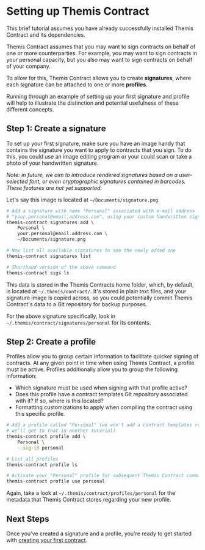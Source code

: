 # Setting up Themis Contract

This brief tutorial assumes you have already successfully installed Themis
Contract and its dependencies.

Themis Contract assumes that you may want to sign contracts on behalf of one
or more counterparties. For example, you may want to sign contracts in your
personal capacity, but you also may want to sign contracts on behalf of your
company.

To allow for this, Themis Contract allows you to create **signatures**, where
each signature can be attached to one or more **profiles**.

Running through an example of setting up your first signature and profile will
help to illustrate the distinction and potential usefulness of these different
concepts.

## Step 1: Create a signature

To set up your first signature, make sure you have an image handy that contains
the signature you want to apply to contracts that you sign. To do this, you
could use an image editing program or your could scan or take a photo of your
handwritten signature.

*Note: in future, we aim to introduce rendered signatures based on a 
user-selected font, or even cryptographic signatures contained in barcodes.
These features are not yet supported.*

Let's say this image is located at `~/Documents/signature.png`.

```bash
# Add a signature with name "Personal" associated with e-mail address
# "your.personal@email.address.com", using your custom handwritten signature.
themis-contract signatures add \
    Personal \
    your.personal@email.address.com \
    ~/Documents/signature.png

# Now list all available signatures to see the newly added one
themis-contract signatures list

# Shorthand version of the above command
themis-contract sigs ls
```

This data is stored in the Themis Contracts home folder, which, by default,
is located at `~/.themis/contract/`. It's stored in plain text files, and your
signature image is copied across, so you could potentially commit Themis 
Contract's data to a Git repository for backup purposes.

For the above signature specifically, look in
`~/.themis/contract/signatures/personal` for its contents.

## Step 2: Create a profile

Profiles allow you to group certain information to facilitate quicker signing
of contracts. At any given point in time when using Themis Contract, a profile
must be active. Profiles additionally allow you to group the following
information:

* Which signature must be used when signing with that profile active?
* Does this profile have a contract templates Git repository associated with it?
  If so, where is this located?
* Formatting customizations to apply when compiling the contract using this
  specific profile.

```bash
# Add a profile called "Personal" (we won't add a contract templates repo yet -
# we'll get to that in another tutorial)
themis-contract profile add \
    Personal \
    --sig-id personal

# List all profiles
themis-contract profile ls

# Activate your "Personal" profile for subsequent Themis Contract commands
themis-contract profile use personal
```

Again, take a look at `~/.themis/contract/profiles/personal` for the metadata
that Themis Contract stores regarding your new profile.

## Next Steps

Once you've created a signature and a profile, you're ready to get started with
[creating your first contract](02-first-contract.md).
